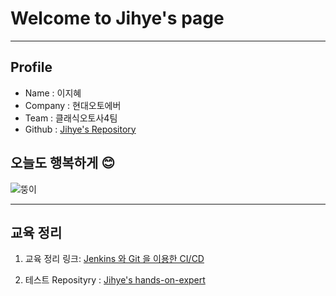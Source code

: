 # Welcome to Jihye's page


---

## Profile
- Name : 이지혜
- Company : 현대오토에버
- Team : 클래식오토사4팀
- Github : [Jihye's Repository](https://github.com/Jihye588?tab=repositories)

## 오늘도 행복하게 😊
![뚱이](https://i.namu.wiki/i/Q6BIqhZWqyhBAFmeZoOWIFO2Ttw1X0xOimLTY0WyohXIadIRIoxaAWc6yoggyEKohkI3aDCoKXsBlp6rvL-MFg.webp)

---

## 교육 정리
1. 교육 정리 링크: [Jenkins 와 Git 을 이용한 CI/CD](https://docs.google.com/document/d/16PDzh0O-Df4jL53TtiUPbhn1qIwHV6Mbl88aO6NiK8c/edit?usp=sharing)

2. 테스트 Reposityry : [Jihye's hands-on-expert](https://github.com/Jihye588/hands-on-expert)

